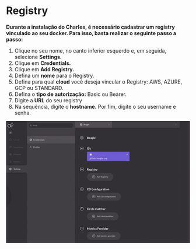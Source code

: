# Registry

**Durante a instalação do Charles, é necessário cadastrar um registry vinculado ao seu docker. Para isso, basta realizar o seguinte passo a passo:**

1. Clique no seu nome, no canto inferior esquerdo e, em seguida, selecione **Settings.**
2. Clique em **Credentials.** 
3. Clique em **Add Registry.**
4. Defina um **nome** para o Registry.
5. Defina para qual **cloud** você deseja vincular o Registry: AWS, AZURE, GCP ou STANDARD. 
6. Defina o **tipo de autorização:** Basic ou Bearer.
7. Digite a **URL** do seu registry
8. Na sequência, digite o **hostname.** Por fim, digite o seu username e senha. 

![Passo a passo para incluir seu registry no Charles ](../../.gitbook/assets/adicionar-registry.gif)



